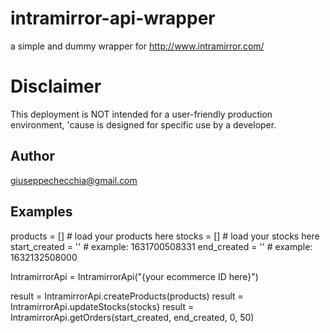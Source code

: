 # intramirror-api-wrapper
a simple and dummy wrapper for http://www.intramirror.com/


# Disclaimer
This deployment is NOT intended for a user-friendly production environment, 'cause is designed for specific use by a developer.

## Author

giuseppechecchia@gmail.com

## Examples

products = [] # load your products here
stocks = [] # load your stocks here
start_created = '' # example: 1631700508331
end_created = '' # example: 1632132508000

IntramirrorApi = IntramirrorApi("{your ecommerce ID here}")

result = IntramirrorApi.createProducts(products)
result = IntramirrorApi.updateStocks(stocks)
result = IntramirrorApi.getOrders(start_created, end_created, 0, 50)